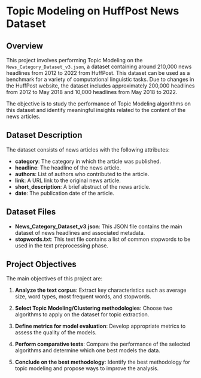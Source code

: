 # Topic Modeling on HuffPost News Dataset

## Overview

This project involves performing Topic Modeling on the `News_Category_Dataset_v3.json`, a dataset containing around 210,000 news headlines from 2012 to 2022 from HuffPost. This dataset can be used as a benchmark for a variety of computational linguistic tasks. Due to changes in the HuffPost website, the dataset includes approximately 200,000 headlines from 2012 to May 2018 and 10,000 headlines from May 2018 to 2022.

The objective is to study the performance of Topic Modeling algorithms on this dataset and identify meaningful insights related to the content of the news articles.

## Dataset Description

The dataset consists of news articles with the following attributes:

- **category**: The category in which the article was published.
- **headline**: The headline of the news article.
- **authors**: List of authors who contributed to the article.
- **link**: A URL link to the original news article.
- **short_description**: A brief abstract of the news article.
- **date**: The publication date of the article.

## Dataset Files

- **News_Category_Dataset_v3.json**: This JSON file contains the main dataset of news headlines and associated metadata.
- **stopwords.txt**: This text file contains a list of common stopwords to be used in the text preprocessing phase.

## Project Objectives

The main objectives of this project are:

1. **Analyze the text corpus**: Extract key characteristics such as average size, word types, most frequent words, and stopwords.

2. **Select Topic Modeling/Clustering methodologies**: Choose two algorithms to apply on the dataset for topic extraction.

3. **Define metrics for model evaluation**: Develop appropriate metrics to assess the quality of the models.

4. **Perform comparative tests**: Compare the performance of the selected algorithms and determine which one best models the data.

5. **Conclude on the best methodology**: Identify the best methodology for topic modeling and propose ways to improve the analysis.
